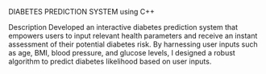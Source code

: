 DIABETES PREDICTION SYSTEM using C++ 


Description
Developed an interactive diabetes prediction system that empowers users
to input relevant health parameters and receive an instant assessment of
their potential diabetes risk. By harnessing user inputs such as age, BMI,
blood pressure, and glucose levels, I designed a robust algorithm to predict
diabetes likelihood based on user inputs.



